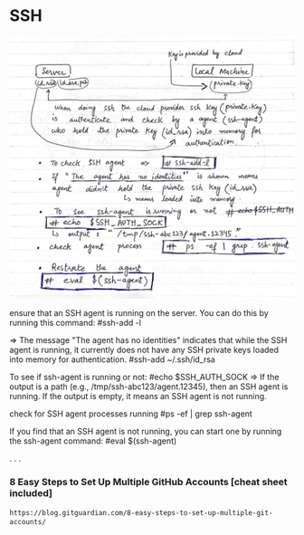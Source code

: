 # SSH

![GitHub Logo](SSH.jpg)



ensure that an SSH agent is running on the server. You can do this by running this command:
#ssh-add -l



=> The message "The agent has no identities" indicates that while the SSH agent is running, it currently does not have any SSH private keys loaded into memory for authentication. 
#ssh-add ~/.ssh/id_rsa



To see if ssh-agent is running or not:
#echo $SSH_AUTH_SOCK
=> If the output is a path (e.g., /tmp/ssh-abc123/agent.12345), then an SSH agent is running. If the output is empty, it means an SSH agent is not running.

check for SSH agent processes running
#ps -ef | grep ssh-agent


If you find that an SSH agent is not running, you can start one by running the ssh-agent command:
#eval $(ssh-agent)

.
.
.

### 8 Easy Steps to Set Up Multiple GitHub Accounts [cheat sheet included]
```
https://blog.gitguardian.com/8-easy-steps-to-set-up-multiple-git-accounts/
```
